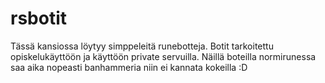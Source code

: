 # rsbotit

Tässä kansiossa löytyy simppeleitä runebotteja. Botit tarkoitettu opiskelukäyttöön ja käyttöön private servuilla. Näillä boteilla normirunessa saa aika nopeasti banhammeria niin ei kannata kokeilla :D
